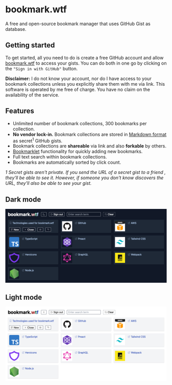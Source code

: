 # bookmark.wtf

A free and open-source bookmark manager that uses GitHub Gist as database.

## Getting started

To get started, all you need to do is create a free GitHub account and allow
[bookmark.wtf](https://bookmark.wtf) to access your gists. You can do both in
one go by clicking on the `"Sign in with GitHub"` button.

**Disclaimer:** I do not know your account, nor do I have access to your
bookmark collections unless you explicitly share them with me via link. This
software is operated by me free of charge. You have no claim on the availability
of the service.

## Features

- Unlimited number of bookmark collections, 300 bookmarks per collection.
- **No vendor lock-in.** Bookmark collections are stored in
  [Markdown format](https://en.wikipedia.org/wiki/Markdown) as
  secret<sup>1</sup> GitHub gists.
- Bookmark collections are **shareable** via link and also **forkable** by
  others.
- [Bookmarklet](https://en.wikipedia.org/wiki/Bookmarklet) functionality for
  quickly adding new bookmarks.
- Full text search within bookmark collections.
- Bookmarks are automatically sorted by click count.

_1 Secret gists aren't private. If you send the URL of a secret gist to a friend
, they'll be able to see it. However, if someone you don't know discovers the
URL, they'll also be able to see your gist._

## Dark mode

<a href="https://bookmark.wtf/9803bde974539a8992c0515b28db439b"><img src="./screenshot-dark-mode.png"/></a>

## Light mode

<a href="https://bookmark.wtf/9803bde974539a8992c0515b28db439b"><img src="./screenshot-light-mode.png"/></a>
